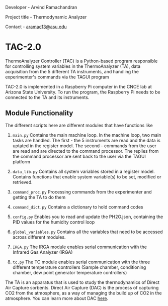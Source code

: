 Developer - Arvind Ramachandran

Project title - Thermodynamic Analyzer

Contact - aramac13@asu.edu

# TAC-2.0

ThermoAnalyzer Controller (TAC) is a Python-based program responsible for controlling system variables in the ThermoAnalyzer (TA), data acquisition from the 5 different TA instruments, and handling the experimenter's commands via the TAGUI program

TAC-2.0 is implemented in a Raspberry Pi computer in the CNCE lab at Arizona State University. To run the program, the Raspberry Pi needs to be connected to the TA and its instruments.

## Module Functionality

The different scripts here are different modules that have functions like

1. `main.py` Contains the main machine loop. In the machine loop, two main tasks are handled. The first - the 5 instruments are read and the data is uptated in the register model. The second - commands from the user are read and are directed to the command processor. The replies from the command processor are sent back to the user via the TAGUI platform

2. `data_lib.py` Contains all system variables stored in a register model. Contains functions that enable system variable(s) to be set, modified or retrieved. 

3. `command_proc.py` Processing commands from the experimenter and getting the TA to do them 

4. `command_dict.py` Contains a dictionary to hold command codes

5. `config.py` Enables you to read and update the PH2O.json, containing the PID values for the humidity control loop

6. `global_variables.py` Contains all the variables that need to be accessed across different modules. 

7. `IRGA.py` The IRGA module enables serial communication with the Infrared Gas Analyzer (IRGA)

8. `tc.py` The TC module enables serial communication with the three different temperature controllers (Sample chamber, conditioning chamber, dew point generator temperature controllers)

The TA is an apparatus that is used to study the thermodynamics of Direct Air Capture sorbents. Direct Air Capture (DAC) is the process of capturing CO2 from the atmosphere, as a way of managing the build up of CO2 in the atmosphere. You can learn more about DAC [here](https://cnce.engineering.asu.edu).
